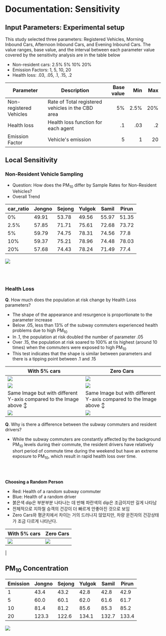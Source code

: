 # Documentation: Sensitivity
## Input Parameters: Experimental setup

This study selected three parameters: Registered Vehicles, Morning Inbound Cars, Afternoon Inbound Cars, and Evening Inbound Cars. The value ranges, base value, and the interval between each parameter value covered by the sensitivity analysis are in the table below

* Non-resident cars: 2.5% 5% 10% 20%
* Emission Factors: 1, 5, 10, 20
* Health loss: .03, .05, .1, .15, .2


| Parameter           | Description                                       | Base value | Min    | Max   |
|---------------------|---------------------------------------------------|-----------:|-------:|------:|
| Non-registered Vehicles | Rate of Total registered vehicles in the CBD area | 5%        | 2.5%    | 20%   |
| Health loss         | Health loss function for each agent               | .1        | .03    | .2   |
|Emission Factor         | Vehicle's emission     | 5        | 1    | 20   |

<!--
## Design: A two step process
This study considers two sensitivity tests, locally and globally. Local sensitivity, also known as one-factor-at-a-time method, adjusts one factor while holding the others. Global sensitivity looks at all the possible combinations.


![](https://i.imgur.com/3Ncy2dt.png)
-->

## Local Sensitivity
### Non-Resident Vehicle Sampling
* Question: How does the PM<sub>10</sub> differ by Sample Rates for Non-Resident Vehicles?
* Overall Trend


| car_ratio | Jongno | Sejong | Yulgok | Samil | Pirun |
|-----------|--------|--------|--------|-------|-------|
| 0%        | 49.91  | 53.78  | 49.56  | 55.97 | 51.35 |
| 2.5%      | 57.85  | 71.71  | 75.61  | 72.68 | 73.72 |
| 5%        | 59.79  | 74.75  | 78.31  | 74.56 | 77.8  |
| 10%       | 59.37  | 75.21  | 78.96  | 74.48 | 78.03 |
| 20%       | 57.68  | 74.43  | 78.24  | 71.49 | 77.4  |



![](https://i.imgur.com/35I7i0V.png)
<!--
![](https://i.imgur.com/ALBBXuj.png)
-->


<br><br>


### Health Loss
**Q**. How much does the population at risk change by Health Loss parameters?
* The shape of the appearance and resurgence is proportionate to the parameter increase
* Below .05, less than 13% of the subway commuters experienced health problems due to high PM<sub>10</sub>
* In .1, the population at risk doubled the number of parameter .05
* Over .15, the population at risk soared to 100% at tis highest (around 10 times) when the commuters were exposed to high PM<sub>10</sub>
* This test indicates that the shape is similar between parameters and there is a tipping point between .1 and .15

| With 5% cars | Zero Cars |
|-----------|--------|
|![](https://i.imgur.com/Zha2t7i.png) |![](https://i.imgur.com/s8tAUhq.png) |
|![](https://i.imgur.com/ZX42O7W.png) |![](https://i.imgur.com/Zc9SKdQ.png) |
| Same Image but with different Y-axis compared to the Image above ↕ |Same Image but with different Y-axis compared to the Image above ↕ |
|![](https://i.imgur.com/zLzb9yz.png) |![](https://i.imgur.com/5ZRDY9m.png) |




**Q**. Why is there a difference between the subway commuters and resident drivers?

* While the subway commuters are constantly affected by the background PM<sub>10</sub> levels during their commute, the resident drivers have relatively short period of commute time during the weekend but have an extreme exposure to PM<sub>10</sub>, which result in rapid health loss over time. 

<br><br>

 **Choosing a Random Person**

* Red: Health of a random subway commuter
* Blue: Health of a random driver
* 붉은색 dip은 부분부분 나타나는 데 반해 파란색의 dip은 조금이지만 길게 나타남
* 전체적으로 지하철 승객의 건강이 더 빠르게 안좋아진 것으로 보임
* Zero Cars와 평균치에서 차이는 거의 드러나지 않았지만, 차량 운전자의 건강상태가 조금 다르게 나타난다. 

| With 5% cars | Zero Cars |
|-----------|--------|
|![](https://i.imgur.com/rhBHTWD.png) |![](https://i.imgur.com/UnMXKXy.png)
 |







## PM<sub>10</sub> Concentration


| Emission | Jongno | Sejong | Yulgok | Samil | Pirun |
|-----------------|--------|--------|--------|-------|-------|
| 1               | 43.4   | 43.2   | 42.8   | 42.8  | 42.9  |
| 5               | 60.0   | 60.1   | 62.0   | 61.6  | 61.7  |
| 10              | 81.4   | 81.2   | 85.6   | 85.3  | 85.2  |
| 20              | 123.3  | 122.6  | 134.1  | 132.7 | 133.4 |

![](https://i.imgur.com/XngGO12.png)
